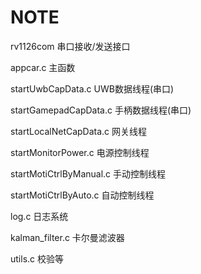 # NOTE

rv1126com 串口接收/发送接口

appcar.c 主函数

startUwbCapData.c UWB数据线程(串口)

startGamepadCapData.c 手柄数据线程(串口)

startLocalNetCapData.c 网关线程

startMonitorPower.c 电源控制线程

startMotiCtrlByManual.c  手动控制线程

startMotiCtrlByAuto.c  自动控制线程

log.c  日志系统

kalman_filter.c  卡尔曼滤波器



utils.c 校验等
